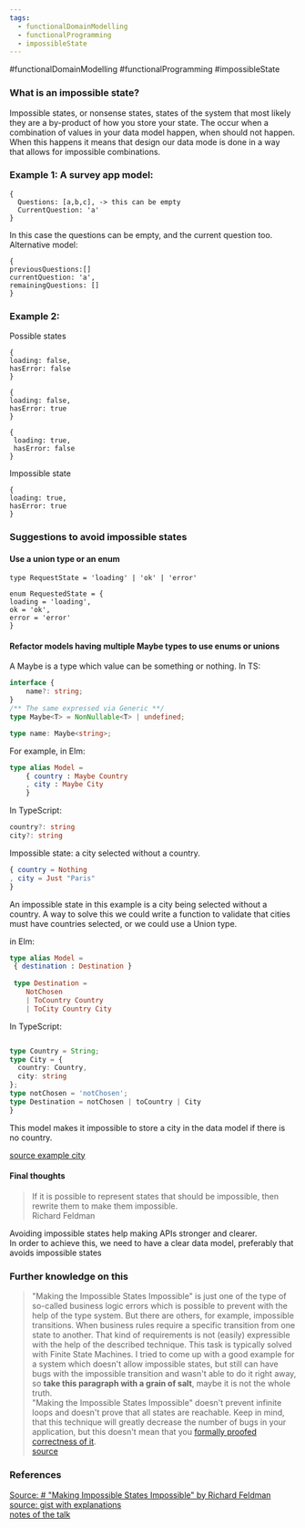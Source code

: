 ```yaml
---
tags:
  - functionalDomainModelling
  - functionalProgramming
  - impossibleState
---
```

#functionalDomainModelling #functionalProgramming #impossibleState 

### What is an impossible state?


Impossible states, or nonsense states, states of the system that most likely they are a by-product of how you store your state. The occur when a combination of values in your data model happen, when should not happen.  
When this happens it means that design our data mode is done in a way that allows for impossible combinations.

### Example 1: A survey app model:

```
{
  Questions: [a,b,c], -> this can be empty
  CurrentQuestion: 'a'
}
```

In this case the questions can be empty, and the current question too.  
Alternative model:

```
{
previousQuestions:[]
currentQuestion: 'a', 
remainingQuestions: []
}
```



### Example 2:
Possible states
```
{
loading: false,
hasError: false
}
```

```
{
loading: false,
hasError: true
}
```

```
{
 loading: true,
 hasError: false
}
```

Impossible state

```
{
loading: true,
hasError: true
}
```


### Suggestions to avoid impossible states

#### Use a union type or an enum

```
type RequestState = 'loading' | 'ok' | 'error'

enum RequestedState = {
loading = 'loading',
ok = 'ok',
error = 'error'
}
```


#### Refactor models having multiple Maybe types to use enums or unions

A Maybe is a type which value can be something or nothing. In TS: 
```ts
interface {
	name?: string;
}
/** The same expressed via Generic **/
type Maybe<T> = NonNullable<T> | undefined;

type name: Maybe<string>;
```


For example, in Elm:
```elm
type alias Model =  
    { country : Maybe Country  
    , city : Maybe City  
    }
```

In TypeScript:

```ts
country?: string
city?: string
```


Impossible state: a city selected without a country.

```elm
{ country = Nothing  
, city = Just "Paris"  
}
```


An impossible state in this example is a city being selected without a country. A way to solve this we could write a function to validate that cities must have countries selected, or we could use a Union type.

in Elm:
```elm
type alias Model =  
 { destination : Destination }
 
 type Destination =  
    NotChosen  
    | ToCountry Country  
    | ToCity Country City
```

In TypeScript:
```ts

type Country = String;
type City = {
  country: Country,
  city: string
};
type notChosen = 'notChosen';
type Destination = notChosen | toCountry | City
}
```

This model makes it impossible to store a city in the data model if there is no country.

[source example city](https://medium.com/elm-shorts/how-to-make-impossible-states-impossible-c12a07e907b5)


#### Final thoughts

> If it is possible to represent states that should be impossible, then rewrite them to make them impossible.  
   Richard Feldman

Avoiding impossible states help making APIs stronger and clearer.  
In order to achieve this, we need to have a clear data model, preferably that avoids impossible states


### Further knowledge on this

> "Making the Impossible States Impossible" is just one of the type of so-called business logic errors which is possible to prevent with the help of the type system. But there are others, for example, impossible transitions. When business rules require a specific transition from one state to another. That kind of requirements is not (easily) expressible with the help of the described technique. This task is typically solved with Finite State Machines. I tried to come up with a good example for a system which doesn't allow impossible states, but still can have bugs with the impossible transition and wasn't able to do it right away, so **take this paragraph with a grain of salt**, maybe it is not the whole truth.  
  "Making the Impossible States Impossible" doesn't prevent infinite loops and doesn't prove that all states are reachable. Keep in mind, that this technique will greatly decrease the number of bugs in your application, but this doesn't mean that you [formally proofed correctness of it](https://www.hillelwayne.com/post/theorem-prover-showdown/).  
[source](https://github.com/stereobooster/pragmatic-types/blob/master/posts/making-impossible-states-impossible.md)



### References

[Source: # "Making Impossible States Impossible" by Richard Feldman](https://www.youtube.com/watch?v=IcgmSRJHu_8&list=WL&index=3)  
[source: gist with explanations](https://github.com/stereobooster/pragmatic-types/blob/master/posts/making-impossible-states-impossible.md)  
[notes of the talk](https://cadelwatson.com/blog/untitled/)
